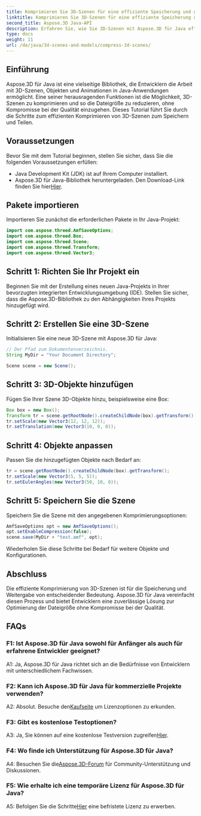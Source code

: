 ```yaml
---
title: Komprimieren Sie 3D-Szenen für eine effiziente Speicherung und gemeinsame Nutzung mit Aspose.3D für Java
linktitle: Komprimieren Sie 3D-Szenen für eine effiziente Speicherung und gemeinsame Nutzung mit Aspose.3D für Java
second_title: Aspose.3D Java-API
description: Erfahren Sie, wie Sie 3D-Szenen mit Aspose.3D für Java effizient komprimieren. Befolgen Sie unsere Schritt-für-Schritt-Anleitung für optimale Speicherung und gemeinsame Nutzung.
type: docs
weight: 11
url: /de/java/3d-scenes-and-models/compress-3d-scenes/
---
```

## Einführung

Aspose.3D für Java ist eine vielseitige Bibliothek, die Entwicklern die Arbeit mit 3D-Szenen, Objekten und Animationen in Java-Anwendungen ermöglicht. Eine seiner herausragenden Funktionen ist die Möglichkeit, 3D-Szenen zu komprimieren und so die Dateigröße zu reduzieren, ohne Kompromisse bei der Qualität einzugehen. Dieses Tutorial führt Sie durch die Schritte zum effizienten Komprimieren von 3D-Szenen zum Speichern und Teilen.

## Voraussetzungen

Bevor Sie mit dem Tutorial beginnen, stellen Sie sicher, dass Sie die folgenden Voraussetzungen erfüllen:

- Java Development Kit (JDK) ist auf Ihrem Computer installiert.
- Aspose.3D für Java-Bibliothek heruntergeladen. Den Download-Link finden Sie hier[Hier](https://releases.aspose.com/3d/java/).

## Pakete importieren

Importieren Sie zunächst die erforderlichen Pakete in Ihr Java-Projekt:

```java
import com.aspose.threed.AmfSaveOptions;
import com.aspose.threed.Box;
import com.aspose.threed.Scene;
import com.aspose.threed.Transform;
import com.aspose.threed.Vector3;
```

## Schritt 1: Richten Sie Ihr Projekt ein

Beginnen Sie mit der Erstellung eines neuen Java-Projekts in Ihrer bevorzugten integrierten Entwicklungsumgebung (IDE). Stellen Sie sicher, dass die Aspose.3D-Bibliothek zu den Abhängigkeiten Ihres Projekts hinzugefügt wird.

## Schritt 2: Erstellen Sie eine 3D-Szene

Initialisieren Sie eine neue 3D-Szene mit Aspose.3D für Java:

```java
// Der Pfad zum Dokumentenverzeichnis.
String MyDir = "Your Document Directory";

Scene scene = new Scene();
```

## Schritt 3: 3D-Objekte hinzufügen

Fügen Sie Ihrer Szene 3D-Objekte hinzu, beispielsweise eine Box:

```java
Box box = new Box();
Transform tr = scene.getRootNode().createChildNode(box).getTransform();
tr.setScale(new Vector3(12, 12, 12));
tr.setTranslation(new Vector3(10, 0, 0));
```

## Schritt 4: Objekte anpassen

Passen Sie die hinzugefügten Objekte nach Bedarf an:

```java
tr = scene.getRootNode().createChildNode(box).getTransform();
tr.setScale(new Vector3(5, 5, 5));
tr.setEulerAngles(new Vector3(50, 10, 0));
```

## Schritt 5: Speichern Sie die Szene

Speichern Sie die Szene mit den angegebenen Komprimierungsoptionen:

```java
AmfSaveOptions opt = new AmfSaveOptions();
opt.setEnableCompression(false);
scene.save(MyDir + "test.amf", opt);
```

Wiederholen Sie diese Schritte bei Bedarf für weitere Objekte und Konfigurationen.

## Abschluss

Die effiziente Komprimierung von 3D-Szenen ist für die Speicherung und Weitergabe von entscheidender Bedeutung. Aspose.3D für Java vereinfacht diesen Prozess und bietet Entwicklern eine zuverlässige Lösung zur Optimierung der Dateigröße ohne Kompromisse bei der Qualität.

## FAQs

### F1: Ist Aspose.3D für Java sowohl für Anfänger als auch für erfahrene Entwickler geeignet?

A1: Ja, Aspose.3D für Java richtet sich an die Bedürfnisse von Entwicklern mit unterschiedlichem Fachwissen.

### F2: Kann ich Aspose.3D für Java für kommerzielle Projekte verwenden?

 A2: Absolut. Besuche den[Kaufseite](https://purchase.aspose.com/buy) um Lizenzoptionen zu erkunden.

### F3: Gibt es kostenlose Testoptionen?

 A3: Ja, Sie können auf eine kostenlose Testversion zugreifen[Hier](https://releases.aspose.com/).

### F4: Wo finde ich Unterstützung für Aspose.3D für Java?

 A4: Besuchen Sie die[Aspose.3D-Forum](https://forum.aspose.com/c/3d/18) für Community-Unterstützung und Diskussionen.

### F5: Wie erhalte ich eine temporäre Lizenz für Aspose.3D für Java?

 A5: Befolgen Sie die Schritte[Hier](https://purchase.aspose.com/temporary-license/) eine befristete Lizenz zu erwerben.
